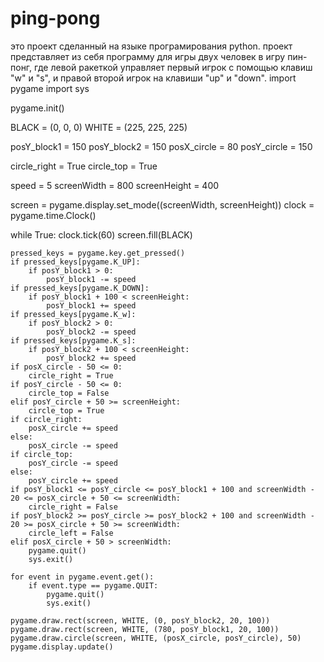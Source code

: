 # ping-pong
это проект сделанный на языке програмирования python. проект представляет из себя программу для игры двух человек в игру пин-понг, где левой ракеткой управляет первый игрок с помощью клавиш "w" и "s", и правой второй игрок на клавиши "up" и "down".
import pygame
import sys

pygame.init()

BLACK = (0, 0, 0)
WHITE = (225, 225, 225)
 
posY_block1 = 150
posY_block2 = 150
posX_circle = 80
posY_circle = 150

circle_right = True
circle_top = True

speed = 5
screenWidth = 800
screenHeight = 400
 
screen = pygame.display.set_mode((screenWidth, screenHeight))
clock = pygame.time.Clock()

while True:
    clock.tick(60)
    screen.fill(BLACK)
 
    pressed_keys = pygame.key.get_pressed()
    if pressed_keys[pygame.K_UP]:
        if posY_block1 > 0:
            posY_block1 -= speed
    if pressed_keys[pygame.K_DOWN]:
        if posY_block1 + 100 < screenHeight:
            posY_block1 += speed
    if pressed_keys[pygame.K_w]:
        if posY_block2 > 0:
            posY_block2 -= speed
    if pressed_keys[pygame.K_s]:
        if posY_block2 + 100 < screenHeight:
            posY_block2 += speed
    if posX_circle - 50 <= 0:
        circle_right = True
    if posY_circle - 50 <= 0:
        circle_top = False
    elif posY_circle + 50 >= screenHeight:
        circle_top = True
    if circle_right:
        posX_circle += speed
    else:
        posX_circle -= speed
    if circle_top:
        posY_circle -= speed
    else:
        posY_circle += speed
    if posY_block1 <= posY_circle <= posY_block1 + 100 and screenWidth - 20 <= posX_circle + 50 <= screenWidth:
        circle_right = False
    if posY_block2 >= posY_circle >= posY_block2 + 100 and screenWidth - 20 >= posX_circle + 50 >= screenWidth:
        circle_left = False
    elif posX_circle + 50 > screenWidth:
        pygame.quit()
        sys.exit()

    for event in pygame.event.get():
        if event.type == pygame.QUIT:
            pygame.quit()
            sys.exit()

    pygame.draw.rect(screen, WHITE, (0, posY_block2, 20, 100))
    pygame.draw.rect(screen, WHITE, (780, posY_block1, 20, 100))
    pygame.draw.circle(screen, WHITE, (posX_circle, posY_circle), 50)
    pygame.display.update()

